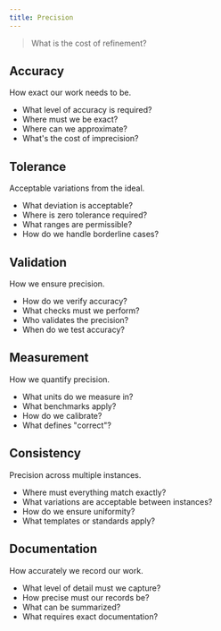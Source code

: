 ```yaml
---
title: Precision
---
```


> What is the cost of refinement?

## Accuracy

How exact our work needs to be.

* What level of accuracy is required?
* Where must we be exact?
* Where can we approximate?
* What's the cost of imprecision?

## Tolerance

Acceptable variations from the ideal.

* What deviation is acceptable?
* Where is zero tolerance required?
* What ranges are permissible?
* How do we handle borderline cases?

## Validation

How we ensure precision.

* How do we verify accuracy?
* What checks must we perform?
* Who validates the precision?
* When do we test accuracy?

## Measurement

How we quantify precision.

* What units do we measure in?
* What benchmarks apply?
* How do we calibrate?
* What defines "correct"?

## Consistency

Precision across multiple instances.

* Where must everything match exactly?
* What variations are acceptable between instances?
* How do we ensure uniformity?
* What templates or standards apply?

## Documentation

How accurately we record our work.

* What level of detail must we capture?
* How precise must our records be?
* What can be summarized?
* What requires exact documentation?